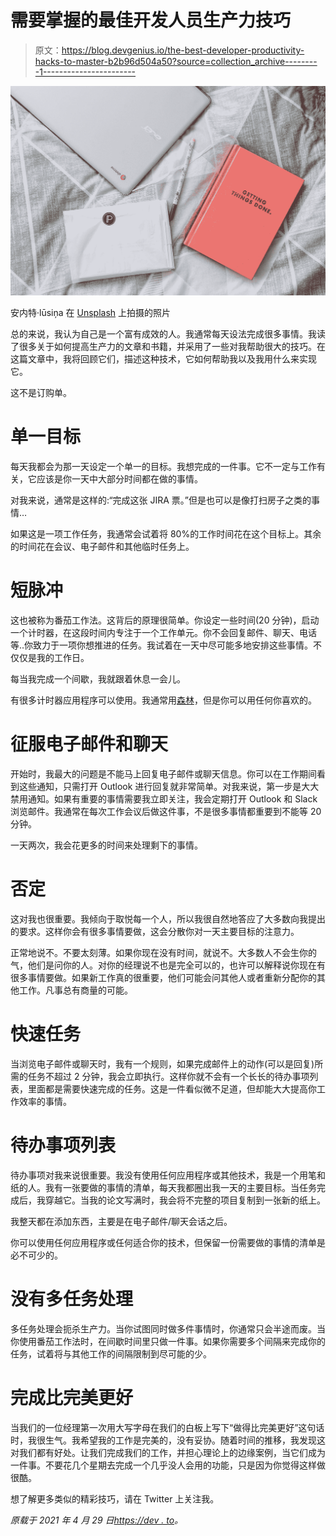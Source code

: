 # 需要掌握的最佳开发人员生产力技巧

> 原文：<https://blog.devgenius.io/the-best-developer-productivity-hacks-to-master-b2b96d504a50?source=collection_archive---------1----------------------->

![](img/124cff02273e32b259d8374126f85ae3.png)

安内特·lūsiņa 在 [Unsplash](https://unsplash.com?utm_source=medium&utm_medium=referral) 上拍摄的照片

总的来说，我认为自己是一个富有成效的人。我通常每天设法完成很多事情。我读了很多关于如何提高生产力的文章和书籍，并采用了一些对我帮助很大的技巧。在这篇文章中，我将回顾它们，描述这种技术，它如何帮助我以及我用什么来实现它。

这不是订购单。

# 单一目标

每天我都会为那一天设定一个单一的目标。我想完成的一件事。它不一定与工作有关，它应该是你一天中大部分时间都在做的事情。

对我来说，通常是这样的:“完成这张 JIRA 票。”但是也可以是像打扫房子之类的事情…

如果这是一项工作任务，我通常会试着将 80%的工作时间花在这个目标上。其余的时间花在会议、电子邮件和其他临时任务上。

# 短脉冲

这也被称为番茄工作法。这背后的原理很简单。你设定一些时间(20 分钟)，启动一个计时器，在这段时间内专注于一个工作单元。你不会回复邮件、聊天、电话等..你致力于一项你想推进的任务。我试着在一天中尽可能多地安排这些事情。不仅仅是我的工作日。

每当我完成一个间歇，我就跟着休息一会儿。

有很多计时器应用程序可以使用。我通常用[森林](https://www.forestapp.cc)，但是你可以用任何你喜欢的。

# 征服电子邮件和聊天

开始时，我最大的问题是不能马上回复电子邮件或聊天信息。你可以在工作期间看到这些通知，只需打开 Outlook 进行回复就非常简单。对我来说，第一步是大大禁用通知。如果有重要的事情需要我立即关注，我会定期打开 Outlook 和 Slack 浏览邮件。我通常在每次工作会议后做这件事，不是很多事情都重要到不能等 20 分钟。

一天两次，我会花更多的时间来处理剩下的事情。

# 否定

这对我也很重要。我倾向于取悦每一个人，所以我很自然地答应了大多数向我提出的要求。这样你会有很多事情要做，这会分散你对一天主要目标的注意力。

正常地说不。不要太刻薄。如果你现在没有时间，就说不。大多数人不会生你的气，他们是问你的人。对你的经理说不也是完全可以的，也许可以解释说你现在有很多事情要做。如果新工作真的很重要，他们可能会问其他人或者重新分配你的其他工作。凡事总有商量的可能。

# 快速任务

当浏览电子邮件或聊天时，我有一个规则，如果完成邮件上的动作(可以是回复)所需的任务不超过 2 分钟，我会立即执行。这样你就不会有一个长长的待办事项列表，里面都是需要快速完成的任务。这是一件看似微不足道，但却能大大提高你工作效率的事情。

# 待办事项列表

待办事项对我来说很重要。我没有使用任何应用程序或其他技术，我是一个用笔和纸的人。我有一张要做的事情的清单，每天我都圈出我一天的主要目标。当任务完成后，我穿越它。当我的论文写满时，我会将不完整的项目复制到一张新的纸上。

我整天都在添加东西，主要是在电子邮件/聊天会话之后。

你可以使用任何应用程序或任何适合你的技术，但保留一份需要做的事情的清单是必不可少的。

# 没有多任务处理

多任务处理会扼杀生产力。当你试图同时做多件事情时，你通常只会半途而废。当你使用番茄工作法时，在间歇时间里只做一件事。如果你需要多个间隔来完成你的任务，试着将与其他工作的间隔限制到尽可能的少。

# 完成比完美更好

当我们的一位经理第一次用大写字母在我们的白板上写下“做得比完美更好”这句话时，我很生气。我希望我的工作是完美的，没有妥协。随着时间的推移，我发现这对我们都有好处。让我们完成我们的工作，并担心理论上的边缘案例，当它们成为一件事。不要花几个星期去完成一个几乎没人会用的功能，只是因为你觉得这样做很酷。

想了解更多类似的精彩技巧，请在 Twitter 上关注我。

*原载于 2021 年 4 月 29 日*[*https://dev . to*](https://dev.to/pavel_polivka/the-best-developer-productivity-hacks-to-master-59o9)*。*